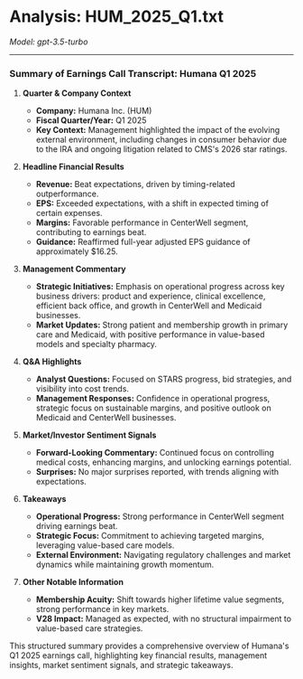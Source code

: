 # Analysis: HUM_2025_Q1.txt

*Model: gpt-3.5-turbo*

---

### Summary of Earnings Call Transcript: Humana Q1 2025

1. **Quarter & Company Context**
   - **Company:** Humana Inc. (HUM)
   - **Fiscal Quarter/Year:** Q1 2025
   - **Key Context:** Management highlighted the impact of the evolving external environment, including changes in consumer behavior due to the IRA and ongoing litigation related to CMS's 2026 star ratings.

2. **Headline Financial Results**
   - **Revenue:** Beat expectations, driven by timing-related outperformance.
   - **EPS:** Exceeded expectations, with a shift in expected timing of certain expenses.
   - **Margins:** Favorable performance in CenterWell segment, contributing to earnings beat.
   - **Guidance:** Reaffirmed full-year adjusted EPS guidance of approximately $16.25.

3. **Management Commentary**
   - **Strategic Initiatives:** Emphasis on operational progress across key business drivers: product and experience, clinical excellence, efficient back office, and growth in CenterWell and Medicaid businesses.
   - **Market Updates:** Strong patient and membership growth in primary care and Medicaid, with positive performance in value-based models and specialty pharmacy.

4. **Q&A Highlights**
   - **Analyst Questions:** Focused on STARS progress, bid strategies, and visibility into cost trends.
   - **Management Responses:** Confidence in operational progress, strategic focus on sustainable margins, and positive outlook on Medicaid and CenterWell businesses.

5. **Market/Investor Sentiment Signals**
   - **Forward-Looking Commentary:** Continued focus on controlling medical costs, enhancing margins, and unlocking earnings potential.
   - **Surprises:** No major surprises reported, with trends aligning with expectations.

6. **Takeaways**
   - **Operational Progress:** Strong performance in CenterWell segment driving earnings beat.
   - **Strategic Focus:** Commitment to achieving targeted margins, leveraging value-based care models.
   - **External Environment:** Navigating regulatory challenges and market dynamics while maintaining growth momentum.

7. **Other Notable Information**
   - **Membership Acuity:** Shift towards higher lifetime value segments, strong performance in key markets.
   - **V28 Impact:** Managed as expected, with no structural impairment to value-based care strategies.

This structured summary provides a comprehensive overview of Humana's Q1 2025 earnings call, highlighting key financial results, management insights, market sentiment signals, and strategic takeaways.
